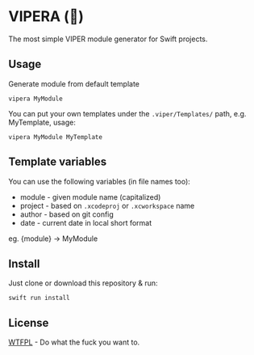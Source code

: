 # VIPERA (🐍)

The most simple VIPER module generator for Swift projects.



## Usage

Generate module from default template

```
vipera MyModule
```

You can put your own templates under the `.viper/Templates/` path, e.g. MyTemplate, usage:

```
vipera MyModule MyTemplate
```



## Template variables

You can use the following variables (in file names too):

- module - given module name (capitalized)
- project - based on `.xcodeproj` or `.xcworkspace` name
- author - based on git config
- date - current date in local short format

eg. {module} -> MyModule



## Install

Just clone or download this repository & run:

```
swift run install
```



## License

[WTFPL](https://github.com/BinaryBirds/Shell/blob/master/LICENSE) - Do what the fuck you want to.